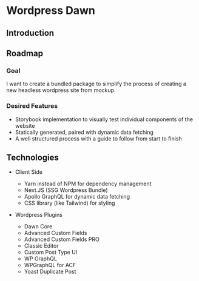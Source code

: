 # Wordpress Dawn


## Introduction


## Roadmap


### Goal
I want to create a bundled package to simplify the process of creating a new headless wordpress site from mockup.

### Desired Features
- Storybook implementation to visually test individual components of the website
- Statically generated, paired with dynamic data fetching
- A well structured process with a guide to follow from start to finish

## Technologies

- Client Side
  - Yarn instead of NPM for dependency management
  - Next.JS (SSG Wordpress Bundle)
  - Apollo GraphQL for dynamic data fetching
  - CSS library (like Tailwind) for styling

- Wordpress Plugins
  - Dawn Core
  - Advanced Custom Fields
  - Advanced Custom Fields PRO
  - Classic Editor
  - Custom Post Type UI
  - WP GraphQL
  - WPGraphQL for ACF
  - Yoast Duplicate Post


  